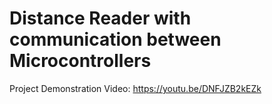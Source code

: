 # Distance Reader with communication between Microcontrollers


Project Demonstration Video: https://youtu.be/DNFJZB2kEZk 
